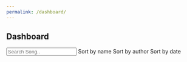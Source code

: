 ```yaml
---
permalink: /dashboard/
---
```


<section id="banner">
	<h2>Dashboard</h2>
</section>
<section id="one" class="wrapper style2">
	<div class="container">
		<div id="songList">
			<div id="searchOptions">
			<input class="search" placeholder="Search Song.."/>
			<span class="sort button small" data-sort="name">Sort by name</span>
			<span class="sort button small" data-sort="author">Sort by author</span>
			<span class="sort button small" data-sort="date">Sort by date</span>
		</div>
			<ul class="list">
			</ul>
			<ul class="pagination"></ul>
		</div>
		<!-- List item template -->
		<div style="display:none;">
			<li id="song-item" class="row songItem">
				<p class="id" style="display:none;"></p>
				<div class="col-sm">
					<strong>Name</strong> 	<p class="name"></p>
				</div>
				<div class="col-sm">
					<strong>Original author</strong> <p class="original_author"></p>
				</div>
				<div class="col-sm">
					<strong>Date</strong> 	<p class="date"></p>
				</div>
				<div class="col-sm">
					<strong>Download</strong> <p><a class="download icon fa-download"></a></p>
				</div>
                <div class="col-sm">
					<strong>Accept </strong> <p><a class="accept icon fa-check" href="javascript:void(0);" style="color: green;"></a></p>
				</div>
				<div class="col-sm">
					<strong>Deny </strong> <p><a class="deny icon fa-close" href="javascript:void(0);" style="color: red;"></a></p>
				</div>
			</li>
		</div>
		<script src="{{ '/assets/js/dashboard.js' | absolute_url}}"></script>
	</div>
</section>